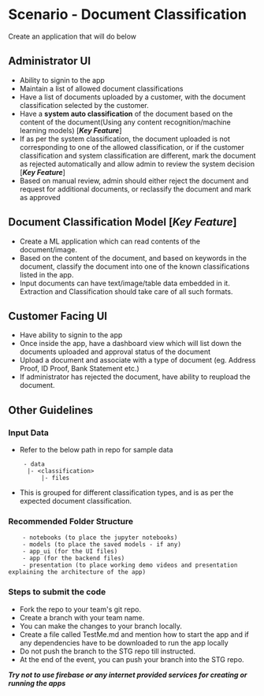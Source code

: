 # Scenario -  Document Classification

Create an application that will do below


## Administrator UI
+ Ability to signin to the app
+ Maintain a list of allowed document classifications
+ Have a list of documents uploaded by a customer, with the document classification selected by the customer. 
+ Have a **system auto classification** of the document based on the content of the document(Using any content recognition/machine learning models) [***Key Feature***]
+ If as per the system classification, the document uploaded is not corresponding to one of the allowed classification, or if the customer classification and system classification are different, mark the document as rejected automatically and allow admin to review the system decision [***Key Feature***]
+ Based on manual review, admin should either reject the document and request for additional documents, or reclassify the document and mark as approved


## Document Classification Model [***Key Feature***]

+ Create a ML application which can read contents of the document/image.
+ Based on the content of the document, and based on keywords in the document, classify the document into one of the known classifications listed in the app. 
+ Input documents can have text/image/table data embedded in it. Extraction and Classification should take care of all such formats.


## Customer Facing UI
+ Have ability to signin to the app
+ Once inside the app, have a dashboard view which will list down the documents uploaded and approval status of the document
+ Upload a document and associate with a type of document (eg. Address Proof, ID Proof, Bank Statement etc.)
+ If administrator has rejected the document, have ability to reupload the document.



## Other Guidelines

### Input Data
+ Refer to the below path in repo for sample data

       - data
        |- <classification>
            |- files
+ This is grouped for different classification types, and is as per the expected document classification.

### Recommended Folder Structure
        - notebooks (to place the jupyter notebooks)
        - models (to place the saved models - if any)
        - app_ui (for the UI files)
        - app (for the backend files)
        - presentation (to place working demo videos and presentation explaining the architecture of the app)

### Steps to submit the code
+ Fork the repo to your team's git repo.
+ Create a branch with your team name.
+ You can make the changes to your branch locally.
+ Create a file called TestMe.md and mention  how to start the app and if any dependencies have to be downloaded to run the app locally
+ Do not push the branch to the STG repo till instructed.
+ At the end of the event, you can push your branch into the STG repo.

***Try not to use firebase or any internet provided services for creating or running the apps***
